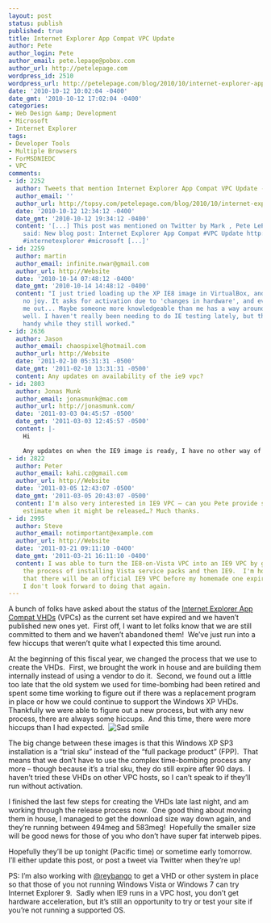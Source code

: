 ```yaml
---
layout: post
status: publish
published: true
title: Internet Explorer App Compat VPC Update
author: Pete
author_login: Pete
author_email: pete.lepage@pobox.com
author_url: http://petelepage.com
wordpress_id: 2510
wordpress_url: http://petelepage.com/blog/2010/10/internet-explorer-app-compat-vpc-update/
date: '2010-10-12 10:02:04 -0400'
date_gmt: '2010-10-12 17:02:04 -0400'
categories:
- Web Design &amp; Development
- Microsoft
- Internet Explorer
tags:
- Developer Tools
- Multiple Browsers
- ForMSDNIEDC
- VPC
comments:
- id: 2252
  author: Tweets that mention Internet Explorer App Compat VPC Update -- Topsy.com
  author_email: ''
  author_url: http://topsy.com/petelepage.com/blog/2010/10/internet-explorer-app-compat-vpc-update/?utm_source=pingback&amp;utm_campaign=L2
  date: '2010-10-12 12:34:12 -0400'
  date_gmt: '2010-10-12 19:34:12 -0400'
  content: '[...] This post was mentioned on Twitter by Mark , Pete LePage. Pete LePage
    said: New blog post: Internet Explorer App Compat #VPC Update http://goo.gl/fb/DFZtD
    #internetexplorer #microsoft [...]'
- id: 2259
  author: martin
  author_email: infinite.nwar@gmail.com
  author_url: http://Website
  date: '2010-10-14 07:48:12 -0400'
  date_gmt: '2010-10-14 14:48:12 -0400'
  content: "I just tried loading up the XP IE8 image in VirtualBox, and unfortunately
    no joy. It asks for activation due to 'changes in hardware', and eventually locks
    me out... Maybe someone more knowledgeable than me has a way around that.  \n\nOh
    well. I haven't really been needing to do IE testing lately, but those VMs *were*
    handy while they still worked."
- id: 2636
  author: Jason
  author_email: chaospixel@hotmail.com
  author_url: http://Website
  date: '2011-02-10 05:31:31 -0500'
  date_gmt: '2011-02-10 13:31:31 -0500'
  content: Any updates on availability of the ie9 vpc?
- id: 2803
  author: Jonas Munk
  author_email: jonasmunk@mac.com
  author_url: http://jonasmunk.com/
  date: '2011-03-03 04:45:57 -0500'
  date_gmt: '2011-03-03 12:45:57 -0500'
  content: |-
    Hi

    Any updates on when the IE9 image is ready, I have no other way of testing my many sites. This is really a must for the thousands of people unable to run Vista or Win 7.
- id: 2822
  author: Peter
  author_email: kahi.cz@gmail.com
  author_url: http://Website
  date: '2011-03-05 12:43:07 -0500'
  date_gmt: '2011-03-05 20:43:07 -0500'
  content: I'm also very interested in IE9 VPC – can you Pete provide some approx.
    estimate when it might be released…? Much thanks.
- id: 2995
  author: Steve
  author_email: notimportant@example.com
  author_url: http://Website
  date: '2011-03-21 09:11:10 -0400'
  date_gmt: '2011-03-21 16:11:10 -0400'
  content: I was able to turn the IE8-on-Vista VPC into an IE9 VPC by going through
    the process of installing Vista service packs and then IE9.  I'm hoping desperately
    that there will be an official IE9 VPC before my homemade one expires because
    I don't look forward to doing that again.
---
```

<p>A bunch of folks have asked about the status of the <a href="http://go.microsoft.com/fwlink?LinkID=70868">Internet Explorer App Compat VHDs</a> (VPCs) as the current set have expired and we haven’t published new ones yet.&#160; First off, I want to let folks know that we are still committed to them and we haven’t abandoned them!&#160; We’ve just run into a few hiccups that weren’t quite what I expected this time around.&#160; </p>
<p>At the beginning of this fiscal year, we changed the process that we use to create the VHDs.&#160; First, we brought the work in house and are building them internally instead of using a vendor to do it.&#160; Second, we found out a little too late that the old system we used for time-bombing had been retired and spent some time working to figure out if there was a replacement program in place or how we could continue to support the Windows XP VHDs.&#160; Thankfully we were able to figure out a new process, but with any new process, there are always some hiccups.&#160; And this time, there were more hiccups than I had expected.&#160; <img style="border-bottom-style: none; border-left-style: none; border-top-style: none; border-right-style: none" class="wlEmoticon wlEmoticon-sadsmile" alt="Sad smile" src="http://petelepage.com/blog/wp-content/uploads/2010/10/wlEmoticonsadsmile.png" />&#160; </p>
<p>The big change between these images is that this Windows XP SP3 installation is a “trial sku” instead of the “full package product” (FPP).&#160; That means that we don’t have to use the complex time-bombing process any more – though because it’s a trial sku, they do still expire after 90 days.&#160; I haven’t tried these VHDs on other VPC hosts, so I can’t speak to if they’ll run without activation.</p>
<p>I finished the last few steps for creating the VHDs late last night, and am working through the release process now.&#160; One good thing about moving them in house, I managed to get the download size way down again, and they’re running between 494meg and 583meg!&#160; Hopefully the smaller size will be good news for those of you who don’t have super fat interweb pipes.</p>
<p>Hopefully they’ll be up tonight (Pacific time) or sometime early tomorrow.&#160; I’ll either update this post, or post a tweet via Twitter when they’re up!</p>
<p>PS: I’m also working with <a href="http://twitter.com/#!/reybango">@reybango</a> to get a VHD or other system in place so that those of you not running Windows Vista or Windows 7 can try Internet Explorer 9.&#160; Sadly when IE9 runs in a VPC host, you don’t get hardware acceleration, but it’s still an opportunity to try or test your site if you’re not running a supported OS. </p>
